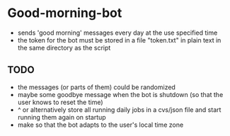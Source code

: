 # Good-morning-bot
- sends 'good morning' messages every day at the use specified time
- the token for the bot must be stored in a file "token.txt" in plain text in the same directory as the script
## TODO 
- the messages (or parts of them) could be randomized
- maybe some goodbye message when the bot is shutdown (so that the user knows to reset the time)
- ^ or alternatively store all running daily jobs in a cvs/json file and start running them again on startup
- make so that the bot adapts to the user's local time zone